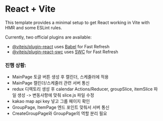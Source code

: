 # React + Vite

This template provides a minimal setup to get React working in Vite with HMR and some ESLint rules.

Currently, two official plugins are available:

- [@vitejs/plugin-react](https://github.com/vitejs/vite-plugin-react/blob/main/packages/plugin-react/README.md) uses [Babel](https://babeljs.io/) for Fast Refresh
- [@vitejs/plugin-react-swc](https://github.com/vitejs/vite-plugin-react-swc) uses [SWC](https://swc.rs/) for Fast Refresh

### 진행 상황: 

- MainPage 토글 버튼 생성 후 캘린더, 스케줄러에 적용
- MainPage 캘린더/스케줄러 관련 서버 통신
- redux 디렉토리 생성 후 calendar Actions/Reducer, groupSlice, itemSlice 파일 생성 -> 변동사항에 맞춰 slice.js 파일 수정
- kakao map api key 넣고 그룹 페이지 확인
- GroupPage, ItemPage 엔드 포인트 맞춰서 서버 통신
- CreateGroupPage와 GroupPage의 역할 분리 필요
